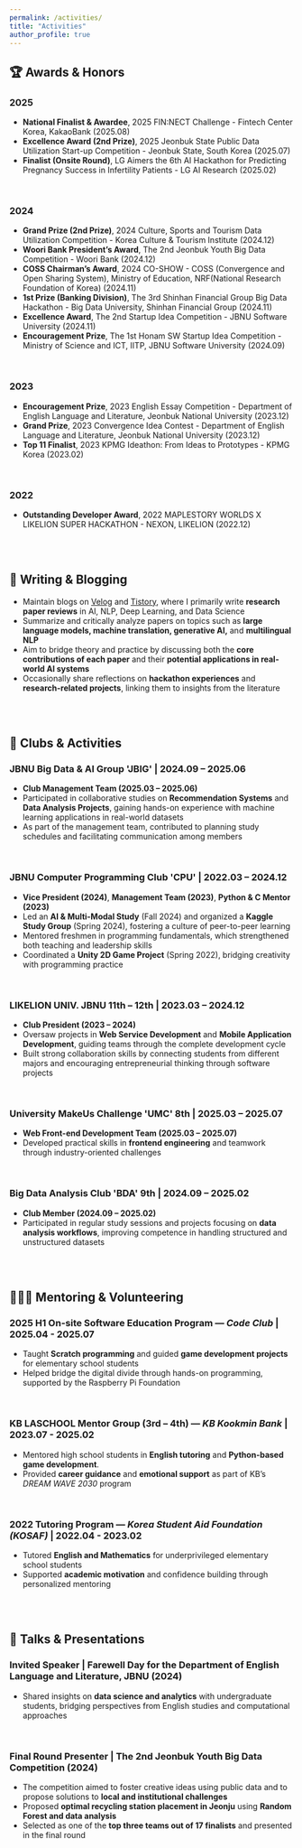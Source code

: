 ```yaml
---
permalink: /activities/
title: "Activities"
author_profile: true
---
```


## 🏆 Awards & Honors

### 2025
- **National Finalist & Awardee**, 2025 FIN:NECT Challenge - Fintech Center Korea, KakaoBank (2025.08)
- **Excellence Award (2nd Prize)**, 2025 Jeonbuk State Public Data Utilization Start-up Competition - Jeonbuk State, South Korea (2025.07)
- **Finalist (Onsite Round)**, LG Aimers the 6th AI Hackathon for Predicting Pregnancy Success in Infertility Patients - LG AI Research (2025.02)
<br/>

### 2024
- **Grand Prize (2nd Prize)**, 2024 Culture, Sports and Tourism Data Utilization Competition - Korea Culture & Tourism Institute (2024.12)
- **Woori Bank President’s Award**, The 2nd Jeonbuk Youth Big Data Competition - Woori Bank (2024.12)
- **COSS Chairman’s Award**, 2024 CO-SHOW - COSS (Convergence and Open Sharing System), Ministry of Education, NRF(National Research Foundation of Korea) (2024.11)
- **1st Prize (Banking Division)**, The 3rd Shinhan Financial Group Big Data Hackathon - Big Data University, Shinhan Financial Group (2024.11)
- **Excellence Award**, The 2nd Startup Idea Competition - JBNU Software University (2024.11)
- **Encouragement Prize**, The 1st Honam SW Startup Idea Competition - Ministry of Science and ICT, IITP, JBNU Software University (2024.09)
<br/>

### 2023
- **Encouragement Prize**, 2023 English Essay Competition - Department of English Language and Literature, Jeonbuk National University (2023.12)
- **Grand Prize**, 2023 Convergence Idea Contest - Department of English Language and Literature, Jeonbuk National University (2023.12)
- **Top 11 Finalist**, 2023 KPMG Ideathon: From Ideas to Prototypes - KPMG Korea (2023.02)
<br/>

### 2022
- **Outstanding Developer Award**, 2022 MAPLESTORY WORLDS X LIKELION SUPER HACKATHON - NEXON, LIKELION (2022.12)
<br/>
<br/>


## 📖 Writing & Blogging

- Maintain blogs on [Velog](https://velog.io/@ever_since) and [Tistory](https://ljm1614.tistory.com), where I primarily write **research paper reviews** in AI, NLP, Deep Learning, and Data Science  
- Summarize and critically analyze papers on topics such as **large language models, machine translation, generative AI,** and **multilingual NLP**
- Aim to bridge theory and practice by discussing both the **core contributions of each paper** and their **potential applications in real-world AI systems**
- Occasionally share reflections on **hackathon experiences** and **research-related projects**, linking them to insights from the literature
<br/>
<br/>


## 📁 Clubs & Activities

### JBNU Big Data & AI Group 'JBIG' | 2024.09 – 2025.06
- **Club Management Team (2025.03 – 2025.06)**  
- Participated in collaborative studies on **Recommendation Systems** and **Data Analysis Projects**, gaining hands-on experience with machine learning applications in real-world datasets 
- As part of the management team, contributed to planning study schedules and facilitating communication among members 
<br/>

### JBNU Computer Programming Club 'CPU' | 2022.03 – 2024.12
- **Vice President (2024)**, **Management Team (2023)**, **Python & C Mentor (2023)**  
- Led an **AI & Multi-Modal Study** (Fall 2024) and organized a **Kaggle Study Group** (Spring 2024), fostering a culture of peer-to-peer learning
- Mentored freshmen in programming fundamentals, which strengthened both teaching and leadership skills 
- Coordinated a **Unity 2D Game Project** (Spring 2022), bridging creativity with programming practice
<br/>

### LIKELION UNIV. JBNU 11th – 12th | 2023.03 – 2024.12
- **Club President (2023 – 2024)**  
- Oversaw projects in **Web Service Development** and **Mobile Application Development**, guiding teams through the complete development cycle  
- Built strong collaboration skills by connecting students from different majors and encouraging entrepreneurial thinking through software projects  
<br/>

### University MakeUs Challenge 'UMC' 8th | 2025.03 – 2025.07
- **Web Front-end Development Team (2025.03 – 2025.07)**  
- Developed practical skills in **frontend engineering** and teamwork through industry-oriented challenges  
<br/>

### Big Data Analysis Club 'BDA' 9th | 2024.09 – 2025.02
- **Club Member (2024.09 – 2025.02)**  
- Participated in regular study sessions and projects focusing on **data analysis workflows**, improving competence in handling structured and unstructured datasets
<br/>
<br/>


## 👩🏻‍🏫 Mentoring & Volunteering  

### 2025 H1 On-site Software Education Program — *Code Club* | 2025.04 - 2025.07
- Taught **Scratch programming** and guided **game development projects** for elementary school students
- Helped bridge the digital divide through hands-on programming, supported by the Raspberry Pi Foundation
<br/>

### KB LASCHOOL Mentor Group (3rd – 4th) — *KB Kookmin Bank* | 2023.07 - 2025.02 
- Mentored high school students in **English tutoring** and **Python-based game development**.  
- Provided **career guidance** and **emotional support** as part of KB’s *DREAM WAVE 2030* program
<br/>

### 2022 Tutoring Program — *Korea Student Aid Foundation (KOSAF)* | 2022.04 - 2023.02
- Tutored **English and Mathematics** for underprivileged elementary school students 
- Supported **academic motivation** and confidence building through personalized mentoring  
<br/>
<br/>


## 🎤 Talks & Presentations  

### **Invited Speaker** | Farewell Day for the Department of English Language and Literature, JBNU (2024)  
- Shared insights on **data science and analytics** with undergraduate students, bridging perspectives from English studies and computational approaches
<br/>

### **Final Round Presenter** | The 2nd Jeonbuk Youth Big Data Competition (2024)
- The competition aimed to foster creative ideas using public data and to propose solutions to **local and institutional challenges**
- Proposed **optimal recycling station placement in Jeonju** using **Random Forest and data analysis**  
- Selected as one of the **top three teams out of 17 finalists** and presented in the final round  
<br/>
<br/>
